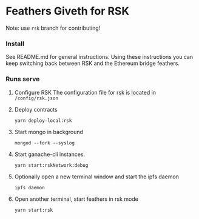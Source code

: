 # Feathers Giveth for RSK
Note: use `rsk` branch for contributing!

### Install
See README.md for general instructions.
Using these instructions you can keep switching back between RSK and the Ethereum bridge feathers.


### Runs serve

1.  Configure RSK
    The configuration file for rsk is located in `/config/rsk.json`

2.  Deploy contracts
    ```
    yarn deploy-local:rsk
    ```
    
3.  Start mongo in background
    ```
    mongod --fork --syslog
    ```

4.  Start ganache-cli instances.
  
    ``` 
    yarn start:rskNetwork:debug
    ```

5.  Optionally open a new terminal window and start the ipfs daemon

    ```
    ipfs daemon
    ```
    
6.  Open another terminal, start feathers in rsk mode

    ```
    yarn start:rsk
    ```